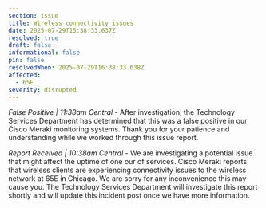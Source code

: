 ```yaml
---
section: issue
title: Wireless connectivity issues
date: 2025-07-29T15:38:33.637Z
resolved: true
draft: false
informational: false
pin: false
resolvedWhen: 2025-07-29T16:38:33.638Z
affected:
  - 65E
severity: disrupted
---
```

*False Positive | 11:38am Central* - After investigation, the Technology Services Department has determined that this was a false positive in our Cisco Meraki monitoring systems. Thank you for your patience and understanding while we worked through this issue report.

*Report Received | 10:38am Central* - We are investigating a potential issue that might affect the uptime of one our of services. Cisco Meraki reports that wireless clients are experiencing connectivity issues to the wireless network at 65E in Chicago. We are sorry for any inconvenience this may cause you. The Technology Services Department will investigate this report shortly and will update this incident post once we have more information.
